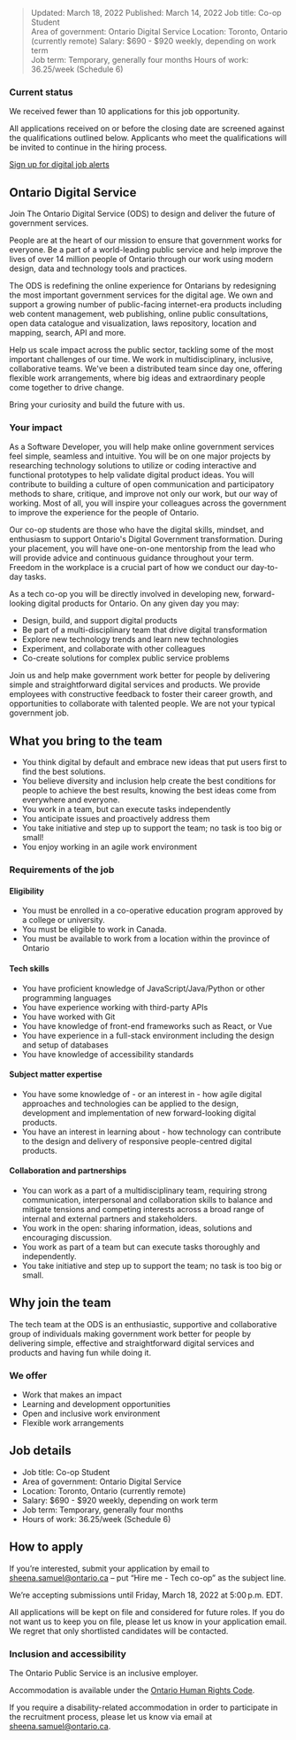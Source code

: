 >Updated: March 18, 2022
>Published: March 14, 2022
>Job title: Co-op Student    
>Area of government: Ontario Digital Service
>Location: Toronto, Ontario (currently remote)
>Salary: $690 - $920 weekly, depending on work term   
>Job term: Temporary, generally four months
>Hours of work: 36.25/week (Schedule 6)    

### Current status
We received fewer than 10 applications for this job opportunity.

All applications received on or before the closing date are screened against the qualifications outlined below. Applicants who meet the qualifications will be invited to continue in the hiring process.

[Sign up for digital job alerts](http://eepurl.com/hgN9i9)

## Ontario Digital Service
Join The Ontario Digital Service (ODS) to design and deliver the future of government services.

People are at the heart of our mission to ensure that government works for everyone. Be a part of a world-leading public service and help improve the lives of over 14 million people of Ontario through our work using modern design, data and technology tools and practices.

The ODS is redefining the online experience for Ontarians by redesigning the most important government services for the digital age. We own and support a growing number of public-facing internet-era products including web content management, web publishing, online public consultations, open data catalogue and visualization, laws repository, location and mapping, search, API and more.

Help us scale impact across the public sector, tackling some of the most important challenges of our time. We work in multidisciplinary, inclusive, collaborative teams. We've been a distributed team since day one, offering flexible work arrangements, where big ideas and extraordinary people come together to drive change.

Bring your curiosity and build the future with us.

### Your impact
As a Software Developer, you will help make online government services feel simple, seamless and intuitive. You will be on one major projects by researching technology solutions to utilize or coding interactive and functional prototypes to help validate digital product ideas. You will contribute to building a culture of open communication and participatory methods to share, critique, and improve not only our work, but our way of working. Most of all, you will inspire your colleagues across the government to improve the experience for the people of Ontario.

Our co-op students are those who have the digital skills, mindset, and enthusiasm to support Ontario's Digital Government transformation. During your placement, you will have one-on-one mentorship from the lead who will provide advice and continuous guidance throughout your term. Freedom in the workplace is a crucial part of how we conduct our day-to-day tasks.

As a tech co-op you will be directly involved in developing new, forward-looking digital products for Ontario. On any given day you may:
- Design, build, and support digital products    
- Be part of a multi-disciplinary team that drive digital transformation    
- Explore new technology trends and learn new technologies    
- Experiment, and collaborate with other colleagues    
- Co-create solutions for complex public service problems
    
Join us and help make government work better for people by delivering simple and straightforward digital services and products. We provide employees with constructive feedback to foster their career growth, and opportunities to collaborate with talented people. We are not your typical government job.

## What you bring to the team
-   You think digital by default and embrace new ideas that put users first to find the best solutions.    
-   You believe diversity and inclusion help create the best conditions for people to achieve the best results, knowing the best ideas come from everywhere and everyone.    
-   You work in a team, but can execute tasks independently    
-   You anticipate issues and proactively address them    
-   You take initiative and step up to support the team; no task is too big or small!    
-   You enjoy working in an agile work environment
    
### Requirements of the job
#### Eligibility
-   You must be enrolled in a co-operative education program approved by a college or university.    
-   You must be eligible to work in Canada.    
-   You must be available to work from a location within the province of Ontario    

#### Tech skills
-   You have proficient knowledge of JavaScript/Java/Python or other programming languages    
-   You have experience working with third-party APIs    
-   You have worked with Git    
-   You have knowledge of front-end frameworks such as React, or Vue    
-   You have experience in a full-stack environment including the design and setup of databases    
-   You have knowledge of accessibility standards
    
#### Subject matter expertise
-   You have some knowledge of - or an interest in - how agile digital approaches and technologies can be applied to the design, development and implementation of new forward-looking digital products.    
-   You have an interest in learning about - how technology can contribute to the design and delivery of responsive people-centred digital products.
    
#### Collaboration and partnerships
-   You can work as a part of a multidisciplinary team, requiring strong communication, interpersonal and collaboration skills to balance and mitigate tensions and competing interests across a broad range of internal and external partners and stakeholders.    
-   You work in the open: sharing information, ideas, solutions and encouraging discussion.    
-   You work as part of a team but can execute tasks thoroughly and independently.    
-   You take initiative and step up to support the team; no task is too big or small.
    
## Why join the team
The tech team at the ODS is an enthusiastic, supportive and collaborative group of individuals making government work better for people by delivering simple, effective and straightforward digital services and products and having fun while doing it.

### We offer
-   Work that makes an impact    
-   Learning and development opportunities    
-   Open and inclusive work environment    
-   Flexible work arrangements
    
## Job details
-   Job title: Co-op Student    
-   Area of government: Ontario Digital Service    
-   Location: Toronto, Ontario (currently remote)    
-   Salary: $690 - $920 weekly, depending on work term    
-   Job term: Temporary, generally four months    
-   Hours of work: 36.25/week (Schedule 6)    

## How to apply
If you’re interested, submit your application by email to sheena.samuel@ontario.ca – put “Hire me - Tech co-op” as the subject line.

We’re accepting submissions until Friday, March 18, 2022 at 5:00 p.m. EDT.

All applications will be kept on file and considered for future roles. If you do not want us to keep you on file, please let us know in your application email. We regret that only shortlisted candidates will be contacted.

### Inclusion and accessibility
The Ontario Public Service is an inclusive employer.

Accommodation is available under the [Ontario Human Rights Code](http://www.ohrc.on.ca/en/guide-your-rights-and-responsibilities-under-human-rights-code-0).

If you require a disability-related accommodation in order to participate in the recruitment process, please let us know via email at sheena.samuel@ontario.ca.

  


